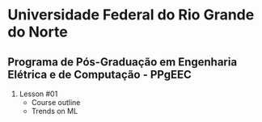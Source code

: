 # Universidade Federal do Rio Grande do Norte
## Programa de Pós-Graduação em Engenharia Elétrica e de Computação - PPgEEC

1. Lesson #01
    - Course outline
    - Trends on ML
